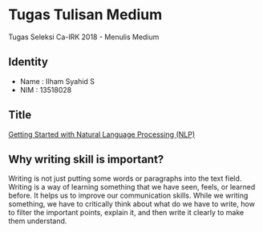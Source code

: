 # Tugas Tulisan Medium
Tugas Seleksi Ca-IRK 2018 - Menulis Medium

## Identity
- Name : Ilham Syahid S
- NIM : 13518028

## Title
[Getting Started with Natural Language Processing (NLP)](https://medium.com/@ilhamsyahids/getting-started-with-natural-language-processing-nlp-3c91dfca6dc5)

## Why writing skill is important?
Writing is not just putting some words or paragraphs into the text field. Writing is a way of learning something that we have seen, feels, or learned before. It helps us to improve our communication skills. While we writing something, we have to critically think about what do we have to write, how to filter the important points, explain it, and then write it clearly to make them understand.
